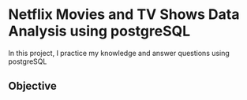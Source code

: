 # Netflix Movies and TV Shows Data Analysis using postgreSQL 

In this project, I practice my knowledge and answer questions using postgreSQL

## Objective 


